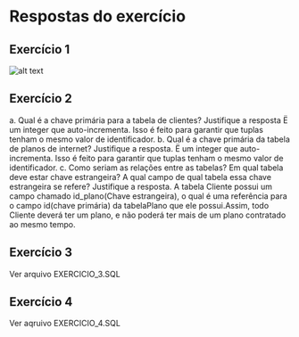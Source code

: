 # Respostas do exercício

## Exercício 1
![alt text](SQL_DER/Exercicio_1.png)

## Exercício 2
a. Qual é a chave primária para a tabela de clientes? Justifique a resposta
    Ë um integer que auto-incrementa. Isso é feito para garantir que tuplas tenham o mesmo valor de identificador.
b. Qual é a chave primária da tabela de planos de internet? Justifique a resposta.
    Ë um integer que auto-incrementa. Isso é feito para garantir que tuplas tenham o mesmo valor de identificador.
c. Como seriam as relações entre as tabelas? Em qual tabela deve estar chave estrangeira? A
qual campo de qual tabela essa chave estrangeira se refere? Justifique a resposta.
    A tabela Cliente possui um campo chamado id_plano(Chave estrangeira), o qual é uma referência para o campo id(chave primária) da tabelaPlano que ele possui.Assim, todo Cliente deverá ter um plano, e não poderá ter mais de um plano contratado ao mesmo tempo.

## Exercício 3
Ver arquivo EXERCICIO_3.SQL

## Exercício 4

Ver aqruivo EXERCICIO_4.SQL